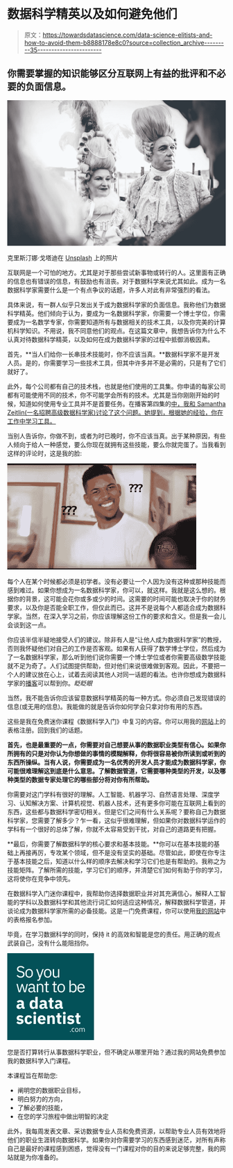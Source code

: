 # 数据科学精英以及如何避免他们

> 原文：<https://towardsdatascience.com/data-science-elitists-and-how-to-avoid-them-b8888178e8c0?source=collection_archive---------35----------------------->

## 你需要掌握的知识能够区分互联网上有益的批评和不必要的负面信息。

![](img/cc758a6424faf7a92228b368d066326a.png)

克里斯汀娜·戈塔迪在 [Unsplash](https://unsplash.com/s/photos/regal?utm_source=unsplash&utm_medium=referral&utm_content=creditCopyText) 上的照片

互联网是一个可怕的地方。尤其是对于那些尝试新事物或转行的人。这里面有正确的信息也有错误的信息，有鼓励也有沮丧。对于数据科学来说尤其如此。成为一名数据科学家需要什么是一个有点争议的话题，许多人对此有非常强烈的看法。

具体来说，有一群人似乎只发出关于成为数据科学家的负面信息。我称他们为数据科学精英。他们倾向于认为，要成为一名数据科学家，你需要一个博士学位，你需要成为一名数学专家，你需要知道所有与数据相关的技术工具，以及你完美的计算机科学知识。不用说，我不同意他们的观点。在这篇文章中，我想告诉你为什么不认真对待数据科学精英，以及如何在成为数据科学家的过程中抵御消极因素。

首先，**当人们给你一长串技术技能时，你不应该当真。**数据科学家不是开发人员。是的，你需要学习一些技术工具，但其中许多并不是必需的，只是有了它们就好了。

此外，每个公司都有自己的技术栈，也就是他们使用的工具集。你申请的每家公司都有可能使用不同的技术，你不可能学会所有的技术。尤其是当你刚刚开始的时候，知道如何使用专业工具并不是首要任务。在播客第四集的[中，我和 Samantha Zeitlin(一名招聘高级数据科学家)讨论了这个问题。她提到，根据她的经验，你在工作中学习工具。](https://anchor.fm/misra-turp/episodes/4---A-senior-data-scientists-life-with-Samantha-Zeitlin-ecpha1)

当别人告诉你，你做不到，或者为时已晚时，你不应该当真。出于某种原因，有些人倾向于给人一种感觉，要么你现在就拥有这些技能，要么你就完蛋了。当我看到这样的评论时，这是我的脸:

![](img/759fee27b7d2164e0c950cb66b9f4b31.png)

每个人在某个时候都必须是初学者。没有必要让一个人因为没有这种或那种技能而感到难过。如果你想成为一名数据科学家，你可以，就这样。我就是这么想的。根据你的背景，这可能会花你或多或少的时间。这需要的时间可能也取决于你的财务要求，以及你是否能全职工作，但仅此而已。这并不是说每个人都适合成为数据科学家。当然，在深入学习之前，你应该理解这份工作的要求和含义。但是我一会儿会谈到这一点。

你应该半信半疑地接受人们的建议。除非有人是“让他人成为数据科学家”的教授，否则我怀疑他们对自己的工作是否客观。如果有人获得了数学博士学位，然后成为了一名数据科学家，那么听到他们说你需要一个博士学位或者你需要高级数学技能就不足为奇了。人们试图提供帮助，但对他们来说很难做到客观。因此，不要把一个人的建议放在心上，试着去阅读其他人对同一话题的看法。也许你想成为数据科学家的[播客](https://anchor.fm/misra-turp)可以帮到你。*眨眨眼*

当然，我不能告诉你应该留意数据科学精英的每一种方式。你必须自己发现错误的信息(或无用的信息)。我能做的就是告诉你如何学会只拿对你有用的东西。

这些是我在免费迷你课程《数据科学入门》中复习的内容。你可以用我的[网站](https://www.soyouwanttobeadatascientist.com/)上的表格注册。回到我们的话题。

**首先，也是最重要的一点，你需要对自己想要从事的数据职业类型有信心。如果你所拥有的只是对你认为你想做的事情的模糊解释，你将很容易被你所读到或听到的东西所操纵。当有人说，你需要成为一名优秀的开发人员才能成为数据科学家，你可能很难理解这到底是什么意思。了解数据管道，它需要哪种类型的开发，以及哪种类型的数据专家处理它的哪些部分将对你有所帮助。**

你需要对这门学科有很好的理解。人工智能、机器学习、自然语言处理、深度学习、认知解决方案、计算机视觉、机器人技术，还有更多你可能在互联网上看到的东西，这些都与数据科学密切相关。但是它们之间有什么关系呢？要称自己为数据科学家，您需要了解多少？乍一看，这似乎很难理解，但如果你对数据科学运作的学科有一个很好的总体了解，你就不太容易受到干扰，对自己的道路更有把握。

**最后，你需要了解数据科学的核心要求和基本技能。**你可以在基本技能的基础上再接再厉，专攻某个领域，但不是没有坚实的基础。尽管如此，即使在你专注于基本技能之后，知道以什么样的顺序去解决和学习它们也是有帮助的。我称之为技能矩阵。了解所需的技能，学习它们的顺序，并清楚它们如何有助于你的学习，这将使你在竞争中领先。

在数据科学入门迷你课程中，我帮助你选择数据职业并对其充满信心，解释人工智能的学科以及数据科学和其他流行词汇如何适应这种情况，解释数据科学管道，并谈论成为数据科学家所需的必备技能。这是一门免费课程，你可以使用[我的网站](https://www.soyouwanttobeadatascientist.com/)中的表格报名参加。

毕竟，在学习数据科学的同时，保持 it 的高效和智能是您的责任。用正确的观点武装自己，没有什么能阻挡你。

![](img/2e97bcc6bf475decc46e174aef92fce3.png)

您是否打算转行从事数据科学职业，但不确定从哪里开始？通过我的网站免费参加我的数据科学入门课程。

本课程旨在帮助您:

*   阐明您的数据职业目标，
*   明白努力的方向，
*   了解必要的技能，
*   在您的学习旅程中做出明智的决定

此外，我每周发表文章、采访数据专业人员和免费资源，以帮助专业人员有效地将他们的职业生涯转向数据科学。如果你对你需要学习的东西感到迷茫，对所有声称自己是最好的课程感到困惑，觉得没有一门课程对你的目的来说足够完整，我的网站就是为你准备的。